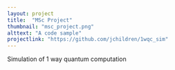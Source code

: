 ```yaml
---
layout: project
title:  "MSc Project"
thumbnail: "msc_project.png"
alttext: "A code sample"
projectlink: "https://github.com/jchildren/1wqc_sim"
---
```


Simulation of 1 way quantum computation